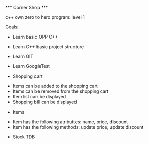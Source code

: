 *** Corner Shop ***

c++ own zero to hero program: level 1

Goals: 
* Learn basic OPP C++
* Learn C++ basic project structure
* Learn GIT
* Learn GoogleTest

* Shopping cart
- Items can be added to the shopping cart
- Items can be removed from the shopping cart
- Item list can be displayed
- Shopping bill can be displayed

* Items
- Item has the following atributtes: name, price, discount
- Item has the following methods: update price, update discount

* Stock 
TDB